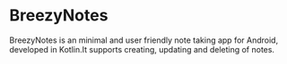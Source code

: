 # BreezyNotes
BreezyNotes is an minimal and user friendly note taking app for Android, developed in Kotlin.It supports creating, updating and deleting of notes.


